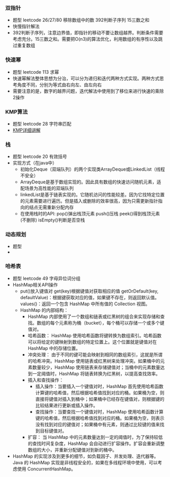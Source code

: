 ### 双指针
  - 题型 leetcode 26/27/80 移除数组中的数 392判断子序列 15三数之和
  - 快慢指针解法
  - 392判断子序列，注意边界值，即指针的移动不要让数组越界。判断条件需要考虑充分。15三数之和。需要把O(n3)的算法优化，利用数组的有序性以及跳过重复数组
### 快速幂
  - 题型 leetcode 113 求幂
  - 快速幂解法整体思想为分治，可以分为递归和迭代两种方式实现。两种方式思考角度不同，分别为等式由右向左、由左向右
  - 需要注意的是，数字的越界问题，迭代解法中使用到了移位来进行快速的乘除2操作
### KMP算法
  - 题型 leetcode 28 字符串匹配
  - [KMP详细讲解](https://www.zhihu.com/question/21923021/answer/281346746)
### 栈
  - 题型 leetcode 20 有效括号
  - 实现方式（在java中）
    - 初始化Deque（双端队列）的两个实现类ArrayDeque或LinkedList（线程不安全）
    - ArrayDeque是基于数组实现的。因此具有数组的快速访问随机元素，适配场景为高性能的双端队列
    - linkedList是基于链表实现的。它随机访问的性能较差。因为它找特定位置的元素需要进行遍历。但是插入或删除的效率很高，因为只需更新指针指向的结点无需重新分配内存
    - 在使用栈时的API: pop()弹出栈顶元素 push()压栈 peek()得到栈顶元素(不删除) isEmpty()判断是否空栈
### 动态规划
  - 题型
  -
### 哈希表
  - 题型 leetcode 49 字母异位词分组
  - HashMap相关API操作
    - put()放入键值对 get(key)根据键值对获取相应的值 getOrDefault(key, defaultValue)：根据键获取对应的值，如果键不存在，则返回默认值。values()：返回一个包含 HashMap 中所有值的 Collection 视图。
    - HashMap 的内部结构：
      - HashMap 内部使用了一个数组和链表或红黑树的组合来实现存储和查找。数组的每个元素称为桶（bucket），每个桶可以存储一个或多个键值对。 
      - 哈希函数： HashMap 使用哈希函数将键转换为数组索引。哈希函数可以将给定的键映射到数组的特定位置上。这个位置就是键值对在 HashMap 中的存储位置。 
      - 冲突处理： 由于不同的键可能会映射到相同的数组索引，这就是所谓的哈希冲突。HashMap 使用链表或红黑树来处理冲突。如果桶中的元素数量较少，HashMap 使用链表来存储键值对；当桶中的元素数量达到一定阈值时，HashMap 将链表转换为红黑树，以提高查找效率。 
      - 插入和查找操作： 
        - 插入操作：当要插入一个键值对时，HashMap 首先使用哈希函数计算键的哈希值，然后根据哈希值找到对应的桶。如果桶为空，则直接将键值对插入到桶中；如果桶中已经存在键值对，则根据键的比较结果进行更新或插入操作。 
        - 查找操作：当要查找一个键值对时，HashMap 使用哈希函数计算键的哈希值，然后根据哈希值找到对应的桶。如果桶为空，则表示没有找到对应的键值对；如果桶中有元素，则通过比较键的值来找到目标键值对。 
      - 扩容： 当 HashMap 中的元素数量达到一定的阈值时，为了保持较低的查找时间复杂度，HashMap 会自动进行扩容操作。扩容会重新调整数组的大小，并重新分配键值对到新的桶中。 
  - HashMap 的实现涉及到更多的细节，如负载因子、并发处理、迭代器等。Java 的 HashMap 实现是非线程安全的，如果在多线程环境中使用，可以考虑使用 ConcurrentHashMap。